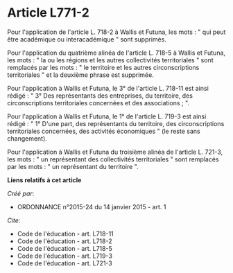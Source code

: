 # Article L771-2

Pour l'application de l'article L. 718-2 à Wallis et Futuna, les mots : " qui peut être académique ou interacadémique " sont
supprimés. 

Pour l'application du quatrième alinéa de l'article L. 718-5 à Wallis et Futuna, les mots : " la ou les régions et les autres
collectivités territoriales " sont remplacés par les mots : " le territoire et les autres circonscriptions territoriales " et
la deuxième phrase est supprimée. 

Pour l'application à Wallis et Futuna, le 3° de l'article L. 718-11 est ainsi rédigé : " 3° Des représentants des
entreprises, du territoire, des circonscriptions territoriales concernées et des associations ; ". 

Pour l'application à Wallis et Futuna, le 1° de l'article L. 719-3 est ainsi rédigé : " 1° D'une part, des représentants du
territoire, des circonscriptions territoriales concernées, des activités économiques " (le reste sans changement). 

Pour l'application à Wallis et Futuna du troisième alinéa de l'article L. 721-3, les mots : " un représentant des
collectivités territoriales " sont remplacés par les mots : " un représentant du territoire ".

**Liens relatifs à cet article**

_Créé par_:

  - ORDONNANCE n°2015-24 du 14 janvier 2015 - art. 1

_Cite_:

  - Code de l'éducation - art. L718-11
  - Code de l'éducation - art. L718-2
  - Code de l'éducation - art. L718-5
  - Code de l'éducation - art. L719-3
  - Code de l'éducation - art. L721-3
